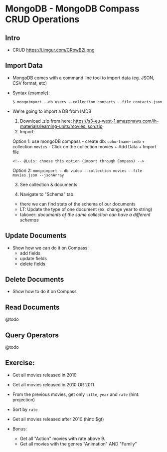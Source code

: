 
# MongoDB - MongoDB Compass CRUD Operations

<!-- 

- Status: draft (until "## Delete Documents" is ready)

- Methodology: for all the part of operators, rather than explaing one by one
-- explain only the basic concepts (eg. projection)
-- create a cheatsheet with all the different operators & how to use it
-- ask students to do the lab (they'll need to research & apply) 



Note: 
- in the database (IMDB) that we use for this lecture, year is stored as a string. 
- when we make the query, compare with a string (ex. `{year: "2010"}`)


-->

## Intro

- CRUD
  https://i.imgur.com/CRowB2i.png



## Import Data


- MongoDB comes with a command line tool to import data (eg. JSON, CSV format, etc)

- Syntax (example):

    ```
    $ mongoimport --db users --collection contacts --file contacts.json
    ```

- We're going to import a DB from IMDB

  1. Download .zip from here: https://s3-eu-west-1.amazonaws.com/ih-materials/learning-units/movies.json.zip
    
    <!--  
      @Luis: send json directly on ZOOM. 
      (sharing on slack sometimes gives problems)
    -->

  2. Import: 
  
    Option 1: use mongoDB compass
      - create db: `cohortname-imdb` + collection `movies`
      - Click on the collection movies + Add Data + Import file

      <!-- @Luis: choose this option (import through Compass) -->

    Option 2: 
      ```
      mongoimport --db video --collection movies --file movies.json --jsonArray
      ```

  3. See collection & documents

  4. Navigate to "Schema" tab.
    - there we can find stats of the schema of our documents
    - LT: Update the type of one document (ex. change year to string)
    - takover: *documents of the same collection can have a different schemas*




## Update Documents

- Show how we can do it on Compass:
  - add fields
  - update fields
  - delete fields


## Delete Documents

- Show how to do it on Compass




## Read Documents


@todo

<!-- @luis: highlighted ?? -->



## Query Operators


@todo

<!-- @luis: highlighted ?? -->



## Exercise:

- Get all movies released in 2010
- Get all movies released in 2010 OR 2011
- From the previous movies, get only `title`, `year` and `rate` (hint: projection)
- Sort by `rate`


- Get all movies released after 2010 (hint: $gt)


- Bonus: 
  - Get all "Action" movies with rate above 9.
  - Get all movies with the genres "Animation" AND "Family"


